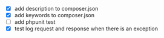 - [x] add description to composer.json
- [x] add keywords to composer.json
- [ ] add phpunit test
- [x] test log request and response when there is an exception